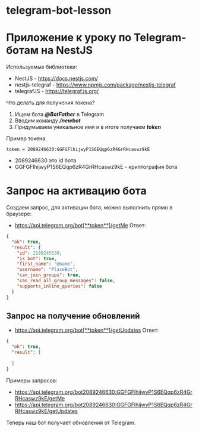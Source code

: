 # telegram-bot-lesson

# Приложение к уроку по Telegram-ботам на NestJS

Используемые библиотеки:
- NestJS - https://docs.nestjs.com/
- nestjs-telegraf - https://www.npmjs.com/package/nestjs-telegraf
- telegrafJS - https://telegraf.js.org/

Что делать для получения токена?
1. Ищем бота ***@BotFather*** в Telegram
2. Вводим команду ***/newbot***
3. Придумываем уникальное имя и в итоге получаем ***token***

Пример токена. 
```
token = 2089246630:GGFGFlhijwyP1S6EQqp6zR4GrRHcaswz9kE
```
- 2089246630 это id бота
- GGFGFlhijwyP1S6EQqp6zR4GrRHcaswz9kE - криптография бота

# Запрос на активацию бота
Создаем запрос, для активации бота, можно выполнить прямо в браузере:
- https://api.telegram.org/bot[**token**]/getMe
Ответ:
``` json
{
  "ok": true,
  "result": {
    "id": 2189245530,
    "is_bot": true,
    "first_name": "@name",
    "username": "PlaceBot",
    "can_join_groups": true,
    "can_read_all_group_messages": false,
    "supports_inline_queries": false
  }
}
```

## Запрос на получение обновлений
- https://api.telegram.org/bot[**token**]/getUpdates
Ответ:
``` json
{
  "ok": true,
  "result": [
    
  ]
}
```
Примеры запросов:
- https://api.telegram.org/bot2089246630:GGFGFlhijwyP1S6EQqp6zR4GrRHcaswz9kE/getMe
- https://api.telegram.org/bot2089246630:GGFGFlhijwyP1S6EQqp6zR4GrRHcaswz9kE/getUpdates


Теперь наш бот получает обновления от Telegram.
